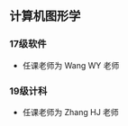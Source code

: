 <!--
 * @Author: Lili Liang
 * @Date: 2021-03-12 22:15:31
 * @LastEditTime: 2021-03-12 22:16:07
 * @LastEditors: your name
 * @Description: In User Settings Edit
 * @FilePath: \NENU-Courses\计算机图形学\README.md
-->
## 计算机图形学
### 17级软件
- 任课老师为 Wang WY 老师
### 19级计科
- 任课老师为 Zhang HJ 老师
